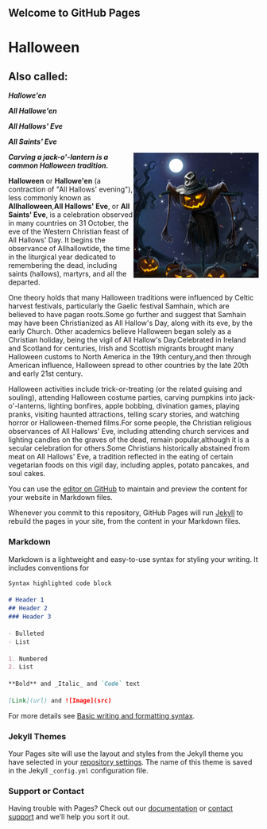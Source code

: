 ## Welcome to GitHub Pages

# Halloween

## Also called:

  ***Hallowe'en***
                  
 ***All Hallowe'en***
                  
 ***All Hallows' Eve***
                  
 ***All Saints' Eve***


<img width="50%" align="right" alt="Github Image" src="https://github.com/jacksparrow90/webpage/blob/gh-pages/pic/unnamed.png" /> ***Carving a jack-o'-lantern is a common Halloween tradition.***

**Halloween** or **Hallowe'en** (a contraction of "All Hallows' evening"), less commonly known as **Allhalloween**,**All Hallows' Eve**, or **All Saints' Eve**, is a celebration observed in many countries on 31 October, the eve of the Western Christian feast of All Hallows' Day. It begins the observance of Allhallowtide, the time in the liturgical year dedicated to remembering the dead, including saints (hallows), martyrs, and all the departed.

One theory holds that many Halloween traditions were influenced by Celtic harvest festivals, particularly the Gaelic festival Samhain, which are believed to have pagan roots.Some go further and suggest that Samhain may have been Christianized as All Hallow's Day, along with its eve, by the early Church. Other academics believe Halloween began solely as a Christian holiday, being the vigil of All Hallow's Day.Celebrated in Ireland and Scotland for centuries, Irish and Scottish migrants brought many Halloween customs to North America in the 19th century,and then through American influence, Halloween spread to other countries by the late 20th and early 21st century.

Halloween activities include trick-or-treating (or the related guising and souling), attending Halloween costume parties, carving pumpkins into jack-o'-lanterns, lighting bonfires, apple bobbing, divination games, playing pranks, visiting haunted attractions, telling scary stories, and watching horror or Halloween-themed films.For some people, the Christian religious observances of All Hallows' Eve, including attending church services and lighting candles on the graves of the dead, remain popular,although it is a secular celebration for others.Some Christians historically abstained from meat on All Hallows' Eve, a tradition reflected in the eating of certain vegetarian foods on this vigil day, including apples, potato pancakes, and soul cakes.






You can use the [editor on GitHub](https://github.com/jacksparrow90/webpage/edit/gh-pages/index.md) to maintain and preview the content for your website in Markdown files.

Whenever you commit to this repository, GitHub Pages will run [Jekyll](https://jekyllrb.com/) to rebuild the pages in your site, from the content in your Markdown files.

### Markdown

Markdown is a lightweight and easy-to-use syntax for styling your writing. It includes conventions for

```markdown
Syntax highlighted code block

# Header 1
## Header 2
### Header 3

- Bulleted
- List

1. Numbered
2. List

**Bold** and _Italic_ and `Code` text

[Link](url) and ![Image](src)
```

For more details see [Basic writing and formatting syntax](https://docs.github.com/en/github/writing-on-github/getting-started-with-writing-and-formatting-on-github/basic-writing-and-formatting-syntax).

### Jekyll Themes

Your Pages site will use the layout and styles from the Jekyll theme you have selected in your [repository settings](https://github.com/jacksparrow90/webpage/settings/pages). The name of this theme is saved in the Jekyll `_config.yml` configuration file.

### Support or Contact

Having trouble with Pages? Check out our [documentation](https://docs.github.com/categories/github-pages-basics/) or [contact support](https://support.github.com/contact) and we’ll help you sort it out.
